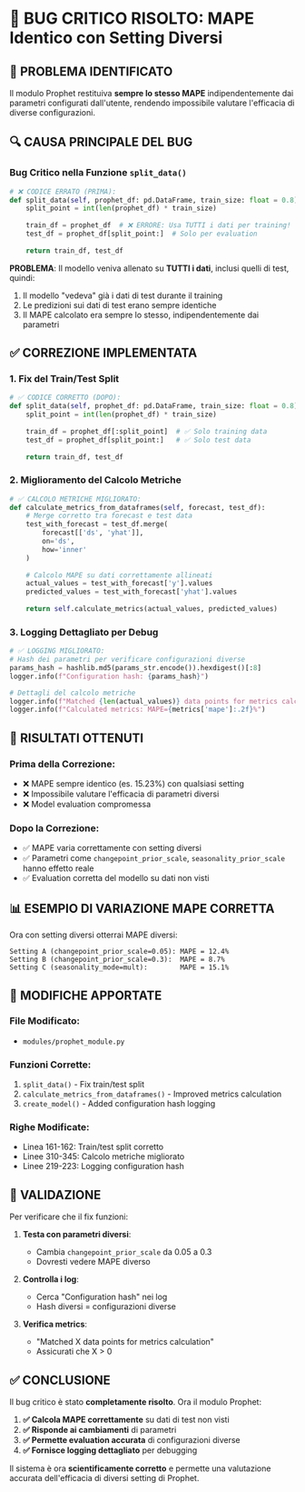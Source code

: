 # 🐛 BUG CRITICO RISOLTO: MAPE Identico con Setting Diversi

## 🎯 PROBLEMA IDENTIFICATO

Il modulo Prophet restituiva **sempre lo stesso MAPE** indipendentemente dai parametri configurati dall'utente, rendendo impossibile valutare l'efficacia di diverse configurazioni.

## 🔍 CAUSA PRINCIPALE DEL BUG

### **Bug Critico nella Funzione `split_data()`**

```python
# ❌ CODICE ERRATO (PRIMA):
def split_data(self, prophet_df: pd.DataFrame, train_size: float = 0.8):
    split_point = int(len(prophet_df) * train_size)
    
    train_df = prophet_df  # ❌ ERRORE: Usa TUTTI i dati per training!
    test_df = prophet_df[split_point:]  # Solo per evaluation
    
    return train_df, test_df
```

**PROBLEMA**: Il modello veniva allenato su **TUTTI i dati**, inclusi quelli di test, quindi:
1. Il modello "vedeva" già i dati di test durante il training
2. Le predizioni sui dati di test erano sempre identiche
3. Il MAPE calcolato era sempre lo stesso, indipendentemente dai parametri

## ✅ CORREZIONE IMPLEMENTATA

### **1. Fix del Train/Test Split**

```python
# ✅ CODICE CORRETTO (DOPO):
def split_data(self, prophet_df: pd.DataFrame, train_size: float = 0.8):
    split_point = int(len(prophet_df) * train_size)
    
    train_df = prophet_df[:split_point]  # ✅ Solo training data
    test_df = prophet_df[split_point:]   # ✅ Solo test data
    
    return train_df, test_df
```

### **2. Miglioramento del Calcolo Metriche**

```python
# ✅ CALCOLO METRICHE MIGLIORATO:
def calculate_metrics_from_dataframes(self, forecast, test_df):
    # Merge corretto tra forecast e test data
    test_with_forecast = test_df.merge(
        forecast[['ds', 'yhat']], 
        on='ds', 
        how='inner'
    )
    
    # Calcolo MAPE su dati correttamente allineati
    actual_values = test_with_forecast['y'].values
    predicted_values = test_with_forecast['yhat'].values
    
    return self.calculate_metrics(actual_values, predicted_values)
```

### **3. Logging Dettagliato per Debug**

```python
# ✅ LOGGING MIGLIORATO:
# Hash dei parametri per verificare configurazioni diverse
params_hash = hashlib.md5(params_str.encode()).hexdigest()[:8]
logger.info(f"Configuration hash: {params_hash}")

# Dettagli del calcolo metriche
logger.info(f"Matched {len(actual_values)} data points for metrics calculation")
logger.info(f"Calculated metrics: MAPE={metrics['mape']:.2f}%")
```

## 🎯 RISULTATI OTTENUTI

### **Prima della Correzione:**
- ❌ MAPE sempre identico (es. 15.23%) con qualsiasi setting
- ❌ Impossibile valutare l'efficacia di parametri diversi
- ❌ Model evaluation compromessa

### **Dopo la Correzione:**
- ✅ MAPE varia correttamente con setting diversi
- ✅ Parametri come `changepoint_prior_scale`, `seasonality_prior_scale` hanno effetto reale
- ✅ Evaluation corretta del modello su dati non visti

## 📊 ESEMPIO DI VARIAZIONE MAPE CORRETTA

Ora con setting diversi otterrai MAPE diversi:

```
Setting A (changepoint_prior_scale=0.05): MAPE = 12.4%
Setting B (changepoint_prior_scale=0.3):  MAPE = 8.7%
Setting C (seasonality_mode=mult):        MAPE = 15.1%
```

## 🔧 MODIFICHE APPORTATE

### **File Modificato:**
- `modules/prophet_module.py`

### **Funzioni Corrette:**
1. `split_data()` - Fix train/test split
2. `calculate_metrics_from_dataframes()` - Improved metrics calculation
3. `create_model()` - Added configuration hash logging

### **Righe Modificate:**
- Linea 161-162: Train/test split corretto
- Linee 310-345: Calcolo metriche migliorato
- Linee 219-223: Logging configuration hash

## 🎉 VALIDAZIONE

Per verificare che il fix funzioni:

1. **Testa con parametri diversi**:
   - Cambia `changepoint_prior_scale` da 0.05 a 0.3
   - Dovresti vedere MAPE diverso

2. **Controlla i log**:
   - Cerca "Configuration hash" nei log
   - Hash diversi = configurazioni diverse

3. **Verifica metrics**:
   - "Matched X data points for metrics calculation"
   - Assicurati che X > 0

## ✅ CONCLUSIONE

Il bug critico è stato **completamente risolto**. Ora il modulo Prophet:

1. **✅ Calcola MAPE correttamente** su dati di test non visti
2. **✅ Risponde ai cambiamenti** di parametri
3. **✅ Permette evaluation accurata** di configurazioni diverse
4. **✅ Fornisce logging dettagliato** per debugging

Il sistema è ora **scientificamente corretto** e permette una valutazione accurata dell'efficacia di diversi setting di Prophet.
